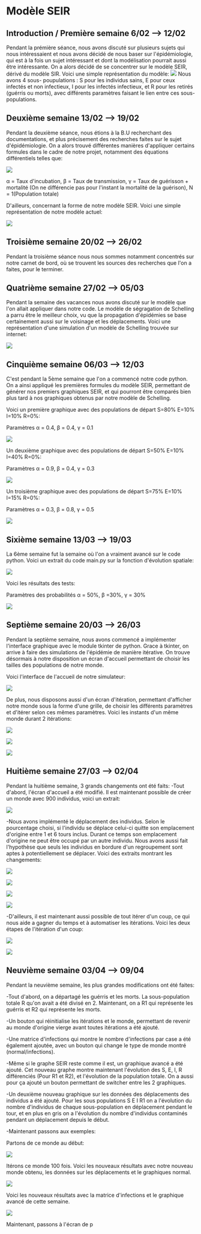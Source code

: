 # Modèle SEIR
## Introduction / Première semaine 6/02 --> 12/02
Pendant la prémière séance, nous avons discuté sur plusieurs sujets qui nous intéressaient et nous avons décidé de nous baser sur l'épidémiologie, qui est à la fois un sujet intéressant et dont la modélisation pourrait aussi être intéressante. On a alors décidé de se concentrer sur le modèle SEIR, dérivé du modèle SIR. Voici une simple représentation du modèle:
![](https://www.linkpicture.com/q/graphe_seir_premiere_semaine.png)
Nous avons 4 sous- poupulations : S pour les individus sains, E pour ceux infectés et non infectieux, I pour les infectés infectieux, et R pour les retirés (guérris ou morts), avec différents paramètres faisant le lien entre ces sous-populations.

## Deuxième semaine 13/02 --> 19/02
Pendant la deuxième séance, nous étions à la B.U recherchant des documentations, et plus précisement des recherches faites sur le sujet d'épidémiologie.
On a alors trouvé différentes manières d'appliquer certains formules dans le cadre de notre projet, notamment des équations différentiels telles que: 

![](https://www.mmnp-journal.org/articles/mmnp/full_html/2020/01/mmnp200124/mmnp200124-eq2.png)

α = Taux d'incubation, β = Taux de transmission, γ = Taux de guérisson + mortalité (On ne différencie pas pour l'instant la mortalité de la guérison),
N = 1(Population totale)

D'ailleurs, concernant la forme de notre modèle SEIR. Voici une simple représentation de notre modèle actuel:

![](https://www.linkpicture.com/q/image_2023-04-02_183544767.png)



 
## Troisième semaine 20/02 --> 26/02
Pendant la troisième séance nous nous sommes notamment concentrés sur notre carnet de bord, où se trouvent les sources des recherches que l'on a faites, pour le terminer.

## Quatrième semaine 27/02 --> 05/03
Pendant la semaine des vacances nous avons discuté sur le modèle que l'on allait appliquer dans notre code. Le modèle de ségragation de Schelling a parru être le meilleur choix, vu que la propagation d'épidémies se base certainement aussi sur le voisinage et les déplacements. Voici une représentation d'une simulation d'un modèle de Schelling trouvée sur internet:

![](https://demonstrations.wolfram.com/SchellingsModelOfResidentialSegregation/img/popup_1.png)



## Cinquième semaine 06/03 --> 12/03
C'est pendant la 5ème semaine que l'on a commencé notre code python. On a ainsi appliqué les premières formules du modèle SEIR, permettant de générer nos premiers graphiques SEIR, et qui pourront être comparés bien plus tard à nos graphiques obtenus par notre modèle de Schelling.

Voici un première graphique avec des populations de départ S=80% E=10% I=10% R=0%:

Paramètres α = 0.4, β = 0.4, γ = 0.1

![](https://www.linkpicture.com/q/image_2023-04-02_173357243.png)
 
Un deuxième graphique avec des populations de départ S=50% E=10% I=40% R=0%:

Paramètres α = 0.9, β = 0.4, γ = 0.3

![](https://www.linkpicture.com/q/image_2023-04-02_175833294.png)

Un troisième graphique avec des populations de départ S=75% E=10% I=15% R=0%:

Paramètres α = 0.3, β = 0.8, γ = 0.5

![](https://www.linkpicture.com/q/image_2023-04-02_175439863.png)

## Sixième semaine 13/03 --> 19/03
La 6ème semaine fut la semaine où l'on a vraiment avancé sur le code python. Voici un extrait du code main.py sur la fonction d'évolution spatiale:

![](https://www.linkpicture.com/q/image_2023-04-03_011747937.png)

Voici les résultats des tests:

Paramètres des probabilités α = 50%, β =30%, γ = 30%

![](https://www.linkpicture.com/q/image_2023-04-03_012158657.png)

## Septième semaine 20/03 --> 26/03
Pendant la septième semaine, nous avons commencé a implémenter l'interface graphique avec le module tkinter de python. Grace à tkinter, on arrive à faire des simulations de l'épidémie de manière itérative. On trouve désormais à notre disposition un écran d'accueil permettant de choisir les tailles des populations de notre monde.

Voici l'interface de l'accueil de notre simulateur:

![](https://www.linkpicture.com/q/image_2023-04-03_023431405.png)

De plus, nous disposons aussi d'un écran d'itération, permettant d'afficher notre monde sous la forme d'une grille, de choisir les différents paramètres et d'itérer selon ces mêmes paramètres.
Voici les instants d'un même monde durant 2 itérations:

![](https://www.linkpicture.com/q/image_2023-04-03_023721496.png)

![](https://www.linkpicture.com/q/image_2023-04-03_023834588.png)

![](https://www.linkpicture.com/q/image_2023-04-03_024012020.png)

## Huitième semaine 27/03 --> 02/04
Pendant la huitième semaine, 3 grands changements ont été faits: 
-Tout d'abord, l'écran d'accueil a été modifié. Il est maintenant possible de créer un monde avec 900 individus, voici un extrait:

![](https://www.linkpicture.com/q/image_2023-04-12_195307266.png)

-Nous avons implémenté le déplacement des individus. Selon le pourcentage choisi, si l'individu se déplace celui-ci quitte son emplacement d'origine entre 1 et 6 tours inclus. Durant ce temps son emplacement d'origine ne peut être occupé par un autre individu. Nous avons aussi fait l'hypothèse que seuls les individus en bordure d'un regroupement sont aptes à potentiellement se déplacer.
Voici des extraits montrant les changements:

![](https://www.linkpicture.com/q/image_2023-04-12_201750438.png)

![](https://www.linkpicture.com/q/image_2023-04-12_214140529.png)

![](https://www.linkpicture.com/q/image_2023-04-12_214256373.png)

![](https://www.linkpicture.com/q/image_2023-04-12_214355100.png)

-D'ailleurs, il est maintenant aussi possible de tout itérer d'un coup, ce qui nous aide a gagner du temps et à automatiser les itérations. Voici les deux étapes de l'itération d'un coup:

![](https://www.linkpicture.com/q/image_2023-04-12_200542053.png)

![](https://www.linkpicture.com/q/image_2023-04-12_201141739.png)

## Neuvième semaine 03/04 --> 09/04
Pendant la neuvième semaine, les plus grandes modifications ont été faites:

-Tout d'abord, on a départagé les guérris et les morts. La sous-population totale R qu'on avait a été divisé en 2. Maintenant, on a R1 qui représente les guérris et R2 qui représente les morts.

-Un bouton qui réinitialise les itérations et le monde, permettant de revenir au monde d'origine vierge avant toutes itérations a été ajouté. 

-Une matrice d'infections qui montre le nombre d'infections par case a été également ajoutée, avec un bouton qui change le type de monde montré (normal/infections).

-Même si le graphe SEIR reste comme il est, un graphique avancé a été ajouté. Cet nouveau graphe montre maintenant l'évolution des S, E, I, R différenciés (Pour R1 et R2), et l'évolution de la population totale. On a aussi pour ça ajouté un bouton permettant de switcher entre les 2 graphiques.

-Un deuxième nouveau graphique sur les données des déplacements des individus a été ajouté. Pour les sous populations S E I R1 on a l'évolution du nombre d'individus de chaque sous-population en déplacement pendant le tour, et en plus en gris on a l'évolution du nombre d'individus contaminés pendant un déplacement depuis le début. 

-Maintenant passons aux exemples: 

Partons de ce monde au début:

![](https://www.linkpicture.com/q/image_2023-04-12_214843676.png)

Itérons ce monde 100 fois. Voici les nouveaux résultats avec notre nouveau monde obtenu, les données sur les déplacements et le graphiques normal.

![](https://www.linkpicture.com/q/image_2023-04-12_215211116.png)

Voici les nouveaux résultats avec la matrice d'infections et le graphique avancé de cette semaine.

![](https://www.linkpicture.com/q/image_2023-04-12_215351611.png)

Maintenant, passons à l'écran de p


